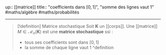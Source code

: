 up:: [[matrice]]
title:: "coefficients dans $[0, 1]$", "somme des lignes vaut 1"
#maths/algèbre #maths/probabilités

---

> [!definition] Matrice stochastique
> Soit $\mathbf{K}$ un [[corps]].
> Une [[matrice]] $M \in \mathcal{M}_{n}(\mathbf{K})$ est une **matrice stochastique** ssi :
>  - tous ses coefficients sont dans $[0, 1]$
>  - la somme de chaque ligne vaut $1$ 
^definition

